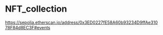 # NFT_collection 

https://sepolia.etherscan.io/address/0x3ED0227fE58A60b93234D9ffAe31078F84d8EC3F#events   
